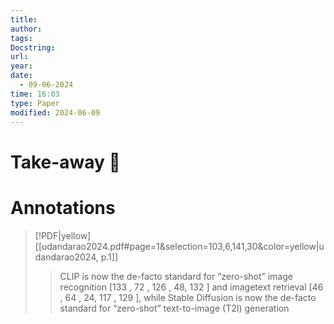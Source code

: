 ```yaml
---
title: 
author: 
tags: 
Docstring: 
url: 
year: 
date:
  - 09-06-2024
time: 16:03
type: Paper
modified: 2024-06-09
---
```

# Take-away 🥡

# Annotations




> [!PDF|yellow] [[udandarao2024.pdf#page=1&selection=103,6,141,30&color=yellow|udandarao2024, p.1]]
> > CLIP is now the de-facto standard for “zero-shot” image recognition [133 , 72 , 126 , 48, 132 ] and imagetext retrieval [46 , 64 , 24, 117 , 129 ], while Stable Diffusion is now the de-facto standard for “zero-shot” text-to-image (T2I) generation
> 
> 